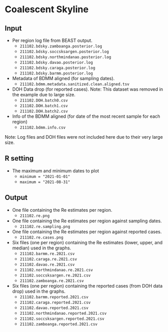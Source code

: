 # Coalescent Skyline
## Input

* Per region log file from BEAST output.
  * `211102.bdsky.zamboanga.posterior.log`
  * `211102.bdsky.soccsksargen.posterior.log`
  * `211102.bdsky.northmindanao.posterior.log`
  * `211102.bdsky.davao.posterior.log`
  * `211102.bdsky.caraga.posterior.log`
  * `211102.bdsky.barmm.posterior.log`
* Metadata of BDMM aligned (for sampling dates).
  * `211102.bdmm.metadata.sanitized.clean.aligned.tsv`
* DOH Data drop (for reported cases). Note: This dataset was removed in the example due to large size.
  * `211102.DOH.batch0.csv`
  * `211102.DOH.batch1.csv`
  * `211102.DOH.batch2.csv`
* Info of the BDMM aligned (for date of the most recent sample for each region)
  * `211102.bdmm.info.csv`

Note: Log files and DOH files were not included here due to their very large size. 

## R setting

* The maximum and minimum dates to plot
  * `minimum = "2021-01-01"`
  * `maximum = "2021-08-31"`

## Output

* One file containing the Re estimates per region.
  * `211102.re.png`
* One file containing the Re estimates per region against sampling dates.
  * `211102.re.sampling.png`
* One file containing the Re estimates per region against reported cases.
  * `211102.re.cases.png`
* Six files (one per region) containing the Re estimates (lower, upper, and median) used in the graphs.
  * `211102.barmm.re.2021.csv`
  * `211102.caraga.re.2021.csv`
  * `211102.davao.re.2021.csv`
  * `211102.northmindanao.re.2021.csv`
  * `211102.soccsksargen.re.2021.csv`
  * `211102.zamboanga.re.2021.csv`
* Six files (one per region) containing the reported cases (from DOH data drop) used in the graphs.
  * `211102.barmm.reported.2021.csv`
  * `211102.caraga.reported.2021.csv`
  * `211102.davao.reported.2021.csv`
  * `211102.northmindanao.reported.2021.csv`
  * `211102.soccsksargen.reported.2021.csv`
  * `211102.zamboanga.reported.2021.csv`

